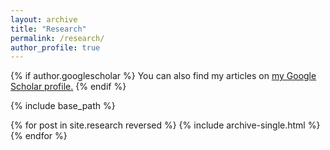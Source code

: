 ```yaml
---
layout: archive
title: "Research"
permalink: /research/
author_profile: true
---
```


{% if author.googlescholar %}
  You can also find my articles on <u><a href="{{[author.googlescholar](https://scholar.google.com/citations?user=yPDjyMoAAAAJ&hl=en&oi=ao)}}">my Google Scholar profile</a>.</u>
{% endif %}

{% include base_path %}

{% for post in site.research reversed %}
  {% include archive-single.html %}
{% endfor %}

